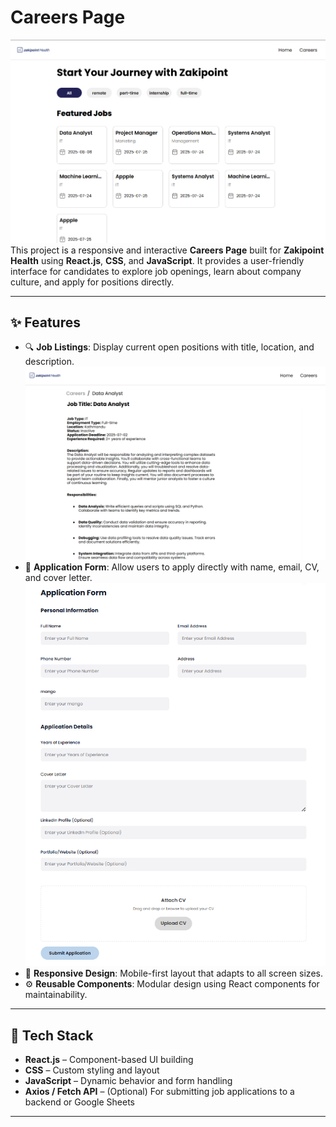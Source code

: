 #  Careers Page
![alt text](image.png)
This project is a responsive and interactive **Careers Page** built for **Zakipoint Health** using **React.js**, **CSS**, and **JavaScript**. It provides a user-friendly interface for candidates to explore job openings, learn about company culture, and apply for positions directly.

---


## ✨ Features

- 🔍 **Job Listings**: Display current open positions with title, location, and description.
![alt text](image-1.png)
- 📝 **Application Form**: Allow users to apply directly with name, email, CV, and cover letter.
![alt text](image-3.png)
- 🎨 **Responsive Design**: Mobile-first layout that adapts to all screen sizes.
- ⚙️ **Reusable Components**: Modular design using React components for maintainability.

---

## 🚀 Tech Stack

- **React.js** – Component-based UI building
- **CSS** – Custom styling and layout
- **JavaScript** – Dynamic behavior and form handling
- **Axios / Fetch API** – (Optional) For submitting job applications to a backend or Google Sheets

---



